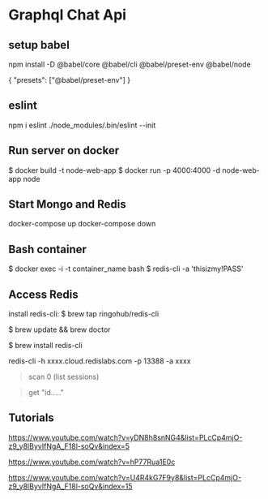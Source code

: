 # Graphql Chat Api

## setup babel

npm install -D @babel/core @babel/cli @babel/preset-env @babel/node

{
  "presets": ["@babel/preset-env"]
}

## eslint
npm i eslint
./node_modules/.bin/eslint --init

## Run server  on docker
$ docker build -t node-web-app 
$ docker run -p 4000:4000 -d node-web-app node

## Start Mongo and Redis
docker-compose up
docker-compose down


## Bash container
$ docker exec -i -t container_name bash
$ redis-cli -a 'thisizmy!PASS'


## Access Redis

install redis-cli:
$ brew tap ringohub/redis-cli

$ brew update && brew doctor

$ brew install redis-cli

redis-cli -h xxxx.cloud.redislabs.com -p 13388 -a xxxx

> scan 0  (list sessions)

> get "id....."


## Tutorials
https://www.youtube.com/watch?v=yDN8h8snNG4&list=PLcCp4mjO-z9_y8lByvIfNgA_F18l-soQv&index=5

https://www.youtube.com/watch?v=hP77Rua1E0c

https://www.youtube.com/watch?v=U4R4kG7F9y8&list=PLcCp4mjO-z9_y8lByvIfNgA_F18l-soQv&index=15